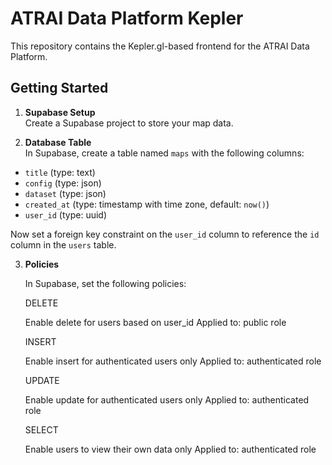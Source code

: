 # ATRAI Data Platform Kepler

This repository contains the Kepler.gl-based frontend for the ATRAI Data Platform.

## Getting Started

1. **Supabase Setup**  
   Create a Supabase project to store your map data.

2. **Database Table**  
   In Supabase, create a table named `maps` with the following columns:

- `title` (type: text)
- `config` (type: json)
- `dataset` (type: json)
- `created_at` (type: timestamp with time zone, default: `now()`)
- `user_id` (type: uuid)

Now set a foreign key constraint on the `user_id` column to reference the `id` column in the `users` table.

3. **Policies**

   In Supabase, set the following policies:

   DELETE

   Enable delete for users based on user_id
   Applied to: public role

   INSERT

   Enable insert for authenticated users only
   Applied to: authenticated role

   UPDATE

   Enable update for authenticated users only
   Applied to: authenticated role

   SELECT

   Enable users to view their own data only
   Applied to: authenticated role

